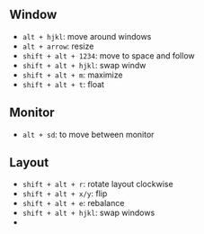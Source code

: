 ## Window
- `alt + hjkl`: move around windows
- `alt + arrow`: resize
- `shift + alt + 1234`: move to space and follow
- `shift + alt + hjkl`: swap windw
- `shift + alt + m`: maximize
- `shift + alt + t`: float

## Monitor
- `alt + sd`: to move between monitor

## Layout
- `shift + alt + r`: rotate layout clockwise
- `shift + alt + x/y`: flip
- `shift + alt + e`: rebalance
- `shift + alt + hjkl`: swap windows
- 